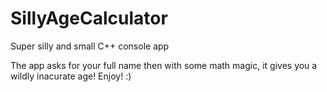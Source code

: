 # SillyAgeCalculator
Super silly and small C++ console app

The app asks for your full name then with some math magic,
it gives you a wildly inacurate age! Enjoy! :)
